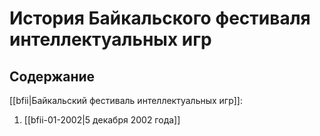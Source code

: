 # История Байкальского фестиваля интеллектуальных игр

## Содержание

[[bfii|Байкальский фестиваль интеллектуальных игр]]:

1. [[bfii-01-2002|5 декабря  2002 года]]